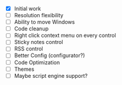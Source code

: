 - [x] Initial work
- [ ] Resolution flexibility
- [ ] Ability to move Windows
- [ ] Code cleanup
- [ ] Right click context menu on every control
- [ ] Sticky notes control
- [ ] RSS control
- [ ] Better Config (configurator?)
- [ ] Code Optimization
- [ ] Themes
- [ ] Maybe script engine support?
